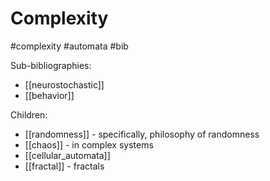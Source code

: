 # Complexity

#complexity #automata #bib

Sub-bibliographies:
* [[neurostochastic]]
* [[behavior]]

Children:
* [[randomness]] - specifically, philosophy of randomness
* [[chaos]] - in complex systems
* [[cellular_automata]]
* [[fractal]] - fractals